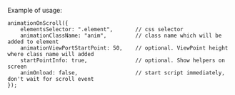 Example of usage:

    animationOnScroll({
        elementsSelector: ".element",       // css selector
        animationClassName: "anim",         // class name which will be added to element
        animationViewPortStartPoint: 50,    // optional. ViewPoint height where class name will added
        startPointInfo: true,               // optional. Show helpers on screen
        animOnload: false,                  // start script immediately, don't wait for scroll event
    });
